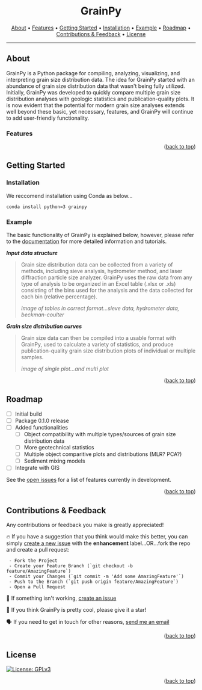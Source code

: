 <h1 align="center": center>GrainPy</h1>
      
<p align="center">
  <a href="#about">About</a> •
  <a href="#features">Features</a> •
  <a href="#getting-started">Getting Started</a> •
  <a href="#installation">Installation</a> •
  <a href="#example">Example</a> •
  <a href="#roadmap">Roadmap</a> •
  <a href="#contributions&feedback">Contributions & Feedback</a> •
  <a href="#license">License</a>
</p>

---

## About
GrainPy is a Python package for compiling, analyzing, visualizing, and interpreting grain size distribution data. The idea for GrainPy started with an abundance of grain size distribution data that wasn't being fully utilized. Initially, GrainPy was developed to quickly compare multiple grain size distribution analyses with geologic statistics and publication-quality plots. It is now evident that the potential for modern grain size analyses extends well beyond these basic, yet necessary, features, and GrainPy will continue to add user-friendly functionality.

### Features
      
<p align="right">(<a href="#top">back to top</a>)</p>



## Getting Started

### Installation
We reccomend installation using Conda as below...
```
conda install python=3 grainpy
```

### Example
The basic functionality of GrainPy is explained below, however, please refer to the [documentation](https://example.com) for more detailed information and tutorials.

_**Input data structure**_
> Grain size distribution data can be collected from a variety of methods, including sieve analysis, hydrometer method, and laser diffraction particle size analyzer. GrainPy uses the raw data from any type of analysis to be organized in an Excel table (.xlsx or .xls) consisting of the bins used for the analysis and the data collected for each bin (relative percentage).
> 
> _image of tables in correct format...sieve data, hydrometer data, beckman-coulter_

_**Grain size distribution curves**_
> Grain size data can then be compiled into a usable format with GrainPy, used to calculate a variety of statistics, and produce publication-quality grain size distribution plots of individual or multiple samples.
> 
> _image of single plot...and multi plot_

<p align="right">(<a href="#top">back to top</a>)</p>



## Roadmap
- [ ] Initial build
- [ ] Package 0.1.0 release
- [ ] Added functionalities
     - [ ] Object compatibility with multiple types/sources of grain size distribution data
     - [ ] More geotechnical statistics
     - [ ] Multiple object comparitive plots and distributions (MLR? PCA?)
     - [ ] Sediment mixing models
- [ ] Integrate with GIS

See the [open issues](https://github.com/masseygeo/GrainPy/issues) for a list of features currently in development.

<p align="right">(<a href="#top">back to top</a>)</p>




## Contributions & Feedback
Any contributions or feedback you make is greatly appreciated!

🔥 If you have a suggestion that you think would make this better, you can simply [create a new issue](https://github.com/masseygeo/GrainPy/issues/new) with the  **enhancement** label...OR...fork the repo and create a pull request: 

     - Fork the Project
     - Create your Feature Branch (`git checkout -b feature/AmazingFeature`)
     - Commit your Changes (`git commit -m 'Add some AmazingFeature'`)
     - Push to the Branch (`git push origin feature/AmazingFeature`)
     - Open a Pull Request

🐛 If something isn't working, [create an issue](https://github.com/masseygeo/GrainPy/issues/new)

🌟 If you think GrainPy is pretty cool, please give it a star!

🗣️ If you need to get in touch for other reasons, [send me an email](mamass1@g.uky.edu)

<p align="right">(<a href="#top">back to top</a>)</p>



## License
[![License: GPLv3](https://img.shields.io/badge/GrainPy%20license-GNUv3-lightgrey)](https://github.com/masseygeo/GrainPy/blob/main/LICENSE)

<p align="right">(<a href="#top">back to top</a>)</p>
